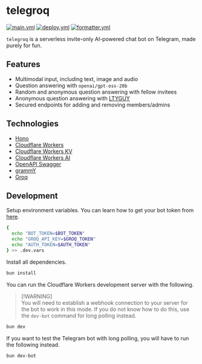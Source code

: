 # telegroq

[![main.yml](https://github.com/winstxnhdw/telegroq/actions/workflows/main.yml/badge.svg)](https://github.com/winstxnhdw/telegroq/actions/workflows/main.yml)
[![deploy.yml](https://github.com/winstxnhdw/telegroq/actions/workflows/deploy.yml/badge.svg)](https://github.com/winstxnhdw/telegroq/actions/workflows/deploy.yml)
[![formatter.yml](https://github.com/winstxnhdw/telegroq/actions/workflows/formatter.yml/badge.svg)](https://github.com/winstxnhdw/telegroq/actions/workflows/formatter.yml)

`telegroq` is a serverless invite-only AI-powered chat bot on Telegram, made purely for fun.

## Features

- Multimodal input, including text, image and audio
- Question answering with `openai/gpt-oss-20b`
- Random and anonymous question answering with fellow invitees
- Anonymous question answering with [LTYGUY](https://github.com/LTYGUY/)
- Secured endpoints for adding and removing members/admins

## Technologies

- [Hono](https://hono.dev/)
- [Cloudflare Workers](https://workers.cloudflare.com/)
- [Cloudflare Workers KV](https://developers.cloudflare.com/kv/)
- [Cloudflare Workers AI](https://developers.cloudflare.com/workers-ai/)
- [OpenAPI Swagger](https://swagger.io/specification/)
- [grammY](https://grammy.dev/)
- [Groq](https://groq.com/)

## Development

Setup environment variables. You can learn how to get your bot token from [here](https://core.telegram.org/bots/tutorial#obtain-your-bot-token).

```bash
{
  echo "BOT_TOKEN=$BOT_TOKEN"
  echo "GROQ_API_KEY=$GROQ_TOKEN"
  echo "AUTH_TOKEN=$AUTH_TOKEN"
} >> .dev.vars
```

Install all dependencies.

```bash
bun install
```

You can run the Cloudflare Workers development server with the following.

> [!WARNING]\
> You will need to establish a webhook connection to your server for the bot to work in this mode. If you do not know how to do this, use the `dev-bot` command for long polling instead.

```bash
bun dev
```

If you want to test the Telegram bot with long polling, you will have to run the following instead.

```bash
bun dev-bot
```
